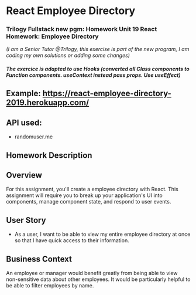 # React Employee Directory

### Trilogy Fullstack new pgm: Homework Unit 19 React Homework: Employee Directory 
*(I am a Senior Tutor @Trilogy, this exercise is part of the new program, I am coding my own solutions or adding some changes)*

#### *The exercice is adapted to use Hooks (converted all Class components to Function components. useContext instead pass props. Use useEffect)* 

## Example: https://react-employee-directory-2019.herokuapp.com/

## API used:
* randomuser.me 

## Homework Description

## Overview

For this assignment, you'll create a employee directory with React. This assignment will require you to break up your application's UI into components, manage component state, and respond to user events.

## User Story

* As a user, I want to be able to view my entire employee directory at once so that I have quick access to their information.

## Business Context

An employee or manager would benefit greatly from being able to view non-sensitive data about other employees. It would be particularly helpful to be able to filter employees by name.